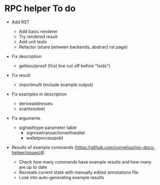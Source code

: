 # RPC helper To do

* Add RST
  * Add basic renderer
  * Try rendered result
  * Add unit tests
  * Refactor (share between backends, abstract rst page)

* Fix description
  * gettxoutproof (first line cut off before "txids")

* Fix result
  * importmulti (include example output)

* Fix examples in description
  * deriveaddresses
  * scantxoutset

* Fix arguments
  * sighashtype parameter table
    * signrawtransactionwithwallet
    * walletprocesspsbt

* Results of example commands
  (https://github.com/cornelius/rpc-docs-helper/issues/4)
  * Check how many commands have example results and how many are up to date
  * Recreate current state with manually edited annotations file
  * Look into auto-generating example results
